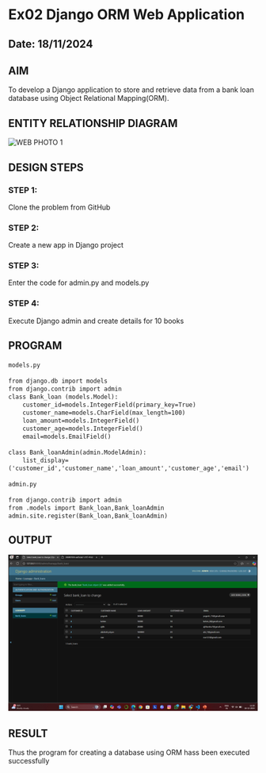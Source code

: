 # Ex02 Django ORM Web Application
## Date: 18/11/2024

## AIM
To develop a Django application to store and retrieve data from a bank loan database using Object Relational Mapping(ORM).

## ENTITY RELATIONSHIP DIAGRAM
![WEB PHOTO 1](https://github.com/user-attachments/assets/2d32d79d-51a0-48db-bd5d-3970aa9084d6)

## DESIGN STEPS

### STEP 1:
Clone the problem from GitHub

### STEP 2:
Create a new app in Django project

### STEP 3:
Enter the code for admin.py and models.py

### STEP 4:
Execute Django admin and create details for 10 books

## PROGRAM
```
models.py

from django.db import models
from django.contrib import admin
class Bank_loan (models.Model):
    customer_id=models.IntegerField(primary_key=True)
    customer_name=models.CharField(max_length=100)
    loan_amount=models.IntegerField()
    customer_age=models.IntegerField()
    email=models.EmailField()

class Bank_loanAdmin(admin.ModelAdmin):
    list_display=('customer_id','customer_name','loan_amount','customer_age','email')

admin.py

from django.contrib import admin
from .models import Bank_loan,Bank_loanAdmin
admin.site.register(Bank_loan,Bank_loanAdmin)

```

## OUTPUT
![alt text](<Screenshot 2024-12-18 113833-1.png>)


## RESULT
Thus the program for creating a database using ORM hass been executed successfully
